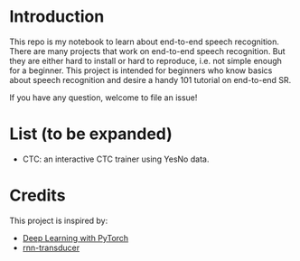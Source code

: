 # Introduction

This repo is my notebook to learn about end-to-end speech recognition. There are many projects that work on end-to-end speech recognition. But they are either hard to install or hard to reproduce, i.e. not simple enough for a beginner. This project is intended for beginners who know basics about speech recognition and desire a handy 101 tutorial on end-to-end SR.

If you have any question, welcome to file an issue!

# List (to be expanded)

* CTC: an interactive CTC trainer using YesNo data.

# Credits

This project is inspired by:
* [Deep Learning with PyTorch](https://github.com/deep-learning-with-pytorch)
* [rnn-transducer](https://github.com/ZhengkunTian/rnn-transducer)
